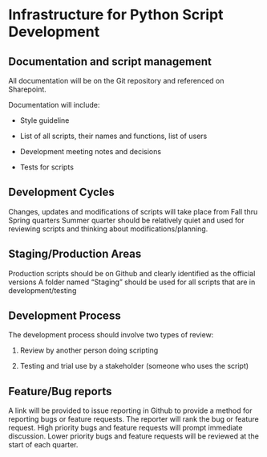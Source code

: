 # Infrastructure for Python Script Development

## Documentation and script management 

All documentation will be on the Git repository and referenced on Sharepoint. 

Documentation will include: 

- Style guideline 

- List of all scripts, their names and functions, list of users 

- Development meeting notes and decisions 

- Tests for scripts

## Development Cycles 
Changes, updates and modifications of scripts will take place from Fall thru Spring quarters 
Summer quarter should be relatively quiet and used for reviewing scripts and thinking about modifications/planning.  
 
## Staging/Production Areas 
  
Production scripts should be on Github and clearly identified as the official versions 
A folder named “Staging” should be used for all scripts that are in development/testing 
 
## Development Process
The development process should involve two types of review: 

1. Review by another person doing scripting 

2. Testing and trial use by a stakeholder (someone who uses the script) 
 
## Feature/Bug reports  

A link will be provided to issue reporting in Github to provide a method for reporting bugs or feature requests. 
The reporter will rank the bug or feature request.  High priority bugs and feature requests will prompt immediate discussion. Lower priority bugs and feature requests will be reviewed at the start of each quarter.  
 
